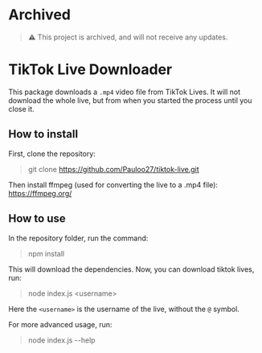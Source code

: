 # Archived

> ⚠ This project is archived, and will not receive any updates.

# TikTok Live Downloader

This package downloads a `.mp4` video file from TikTok Lives. It will not download the whole live,
but from when you started the process until you close it.

## How to install

First, clone the repository:

> git clone https://github.com/Pauloo27/tiktok-live.git

Then install ffmpeg (used for converting the live to a .mp4 file): https://ffmpeg.org/

## How to use

In the repository folder, run the command:

> npm install

This will download the dependencies. Now, you can download tiktok lives, run:

> node index.js \<username\>

Here the `<username>` is the username of the live, without the `@` symbol.

For more advanced usage, run:
> node index.js --help
